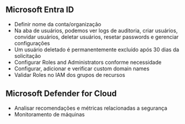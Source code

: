 ## Microsoft Entra ID
- Definir nome da conta/organização
- Na aba de usuários, podemos ver logs de auditoria, criar usuários, convidar usuários, deletar usuários, resetar passwords e gerenciar configurações
- Um usuário deletado é permanentemente excluído após 30 dias da solicitação
- Configurar Roles and Administrators conforme necessidade
- Configurar, adicionar e verificar custom domain names
- Validar Roles no IAM dos grupos de recursos

## Microsoft Defender for Cloud
- Analisar recomendações e métricas relacionadas a segurança
- Monitoramento de máquinas
